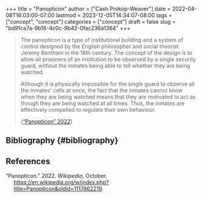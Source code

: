 +++
title = "Panopticon"
author = ["Cash Prokop-Weaver"]
date = 2022-04-08T16:03:00-07:00
lastmod = 2023-12-05T14:34:07-08:00
tags = ["concept", "concept"]
categories = ["concept"]
draft = false
slug = "bd91ce7a-9b16-4c0c-9b42-0fac236a1364"
+++

> The panopticon is a type of institutional building and a system of control designed by the English philosopher and social theorist Jeremy Bentham in the 18th century. The concept of the design is to allow all prisoners of an institution to be observed by a single security guard, without the inmates being able to tell whether they are being watched.
>
> Although it is physically impossible for the single guard to observe all the inmates' cells at once, the fact that the inmates cannot know when they are being watched means that they are motivated to act as though they are being watched at all times. Thus, the inmates are effectively compelled to regulate their own behaviour.
>
> (<a href="#citeproc_bib_item_1">“Panopticon” 2022</a>)


## Bibliography {#bibliography}

## References

<style>.csl-entry{text-indent: -1.5em; margin-left: 1.5em;}</style><div class="csl-bib-body">
  <div class="csl-entry"><a id="citeproc_bib_item_1"></a>“Panopticon.” 2022. <i>Wikipedia</i>, October. <a href="https://en.wikipedia.org/w/index.php?title=Panopticon&oldid=1117862219">https://en.wikipedia.org/w/index.php?title=Panopticon&#38;oldid=1117862219</a>.</div>
</div>
